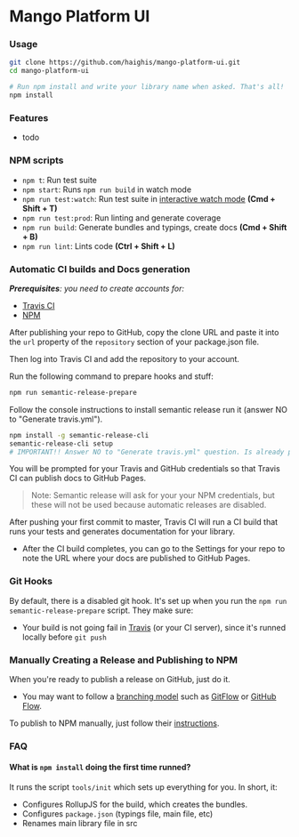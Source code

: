 # Mango Platform UI

### Usage

```bash
git clone https://github.com/haighis/mango-platform-ui.git
cd mango-platform-ui

# Run npm install and write your library name when asked. That's all!
npm install
```

### Features

- todo

### NPM scripts

- `npm t`: Run test suite
- `npm start`: Runs `npm run build` in watch mode
- `npm run test:watch`: Run test suite in [interactive watch mode](http://facebook.github.io/jest/docs/cli.html#watch) **(Cmd + Shift + T)**
- `npm run test:prod`: Run linting and generate coverage
- `npm run build`: Generate bundles and typings, create docs **(Cmd + Shift + B)**
- `npm run lint`: Lints code **(Ctrl + Shift + L)**

### Automatic CI builds and Docs generation

_**Prerequisites**: you need to create accounts for:_

- [Travis CI](https://travis-ci.org/)
- [NPM](https://www.npmjs.com/)

After publishing your repo to GitHub, copy the clone URL and paste it into the `url` property of the `repository` section of your package.json file.

Then log into Travis CI and add the repository to your account.

Run the following command to prepare hooks and stuff:

```bash
npm run semantic-release-prepare
```

Follow the console instructions to install semantic release run it (answer NO to "Generate travis.yml").

```bash
npm install -g semantic-release-cli
semantic-release-cli setup
# IMPORTANT!! Answer NO to "Generate travis.yml" question. Is already prepared for you :P
```

You will be prompted for your Travis and GitHub credentials so that Travis CI can publish docs to GitHub Pages.

> Note: Semantic release will ask for your your NPM credentials, but these will not be used because automatic releases are disabled.

After pushing your first commit to master, Travis CI will run a CI build that runs your tests and generates documentation for your library.

- After the CI build completes, you can go to the Settings for your repo to note the URL where your docs are published to GitHub Pages.

### Git Hooks

By default, there is a disabled git hook. It's set up when you run the `npm run semantic-release-prepare` script. They make sure:

- Your build is not going fail in [Travis](https://travis-ci.org) (or your CI server), since it's runned locally before `git push`

### Manually Creating a Release and Publishing to NPM

When you're ready to publish a release on GitHub, just do it.

- You may want to follow a [branching model](http://nvie.com/posts/a-successful-git-branching-model) such as [GitFlow](https://datasift.github.io/gitflow/IntroducingGitFlow.html) or [GitHub Flow](https://help.github.com/articles/github-flow).

To publish to NPM manually, just follow their [instructions](https://docs.npmjs.com/getting-started/publishing-npm-packages).

### FAQ

#### What is `npm install` doing the first time runned?

It runs the script `tools/init` which sets up everything for you. In short, it:

- Configures RollupJS for the build, which creates the bundles.
- Configures `package.json` (typings file, main file, etc)
- Renames main library file in src
